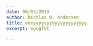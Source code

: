 ```yaml
---
date: 06/03/2019
author: Nichlas W. Andersen
title: eeeyyyyyyyyyyyyyyyyyyyy
excerpt: egegfet

---
```

